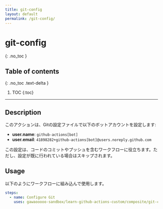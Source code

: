 ```yaml
---
title: git-config
layout: default
permalink: /git-config/
---
```


# git-config
{: .no_toc }

## Table of contents
{: .no_toc .text-delta }

1. TOC
{:toc}

---

<!-- actdocs start -->

## Description

このアクションは、Gitの設定ファイルで以下のボットアカウントを設定します:

- **user.name**: `github-actions[bot]`
- **user.email**: `41898282+github-actions[bot]@users.noreply.github.com`

この設定は、コードのコミットやプッシュを含むワークフローに役立ちます。ただし、設定が既に行われている場合はスキップされます。

## Usage
以下のようにワークフローに組み込んで使用します。

```yaml
steps:
  - name: Configure Git
    uses: gawaooooo-sandbox/learn-github-actions-custom/composite/git-config@v0 # This is the version of the action
```

<!-- actdocs end -->


